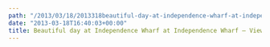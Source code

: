 ```yaml
---
path: "/2013/03/18/2013318beautiful-day-at-independence-wharf-at-independence-wharf-view-on-path/" 
date: "2013-03-18T16:40:03+00:00" 
title: Beautiful day at Independence Wharf at Independence Wharf – View on Path.
---
```

<img src="https://i0.wp.com/technovangelist.envl.pe/wp-content/uploads/sites/3/2013/03/img1.jpg?w=1080" alt="" data-recalc-dims="1" />
